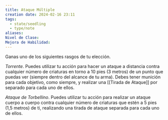 ```yaml
---
title: Ataque Múltiple
creation date: 2024-02-16 23:11
tags:
  - state/seedling
  - type/note
aliases: 
Nivel de Clase: 
Mejora de Habilidad:
---
```

Ganas uno de los siguientes rasgos de tu elección.

*Torrente*. Puedes utilizar tu acción para hacer un ataque a distancia contra cualquier número de
criaturas en torno a 10 pies (3 metros) de un punto que puedas ver (siempre dentro del alcance de
tu arma). Debes tener munición para cada objetivo, como siempre, y realizar una [[Tirada de Ataque]]
por separado para cada uno de ellos.

*Ataque de Torbellino*. Puedes utilizar tu acción para realizar un ataque cuerpo a cuerpo contra
cualquier número de criaturas que estén a 5 pies (1,5 metros) de ti, realizando una tirada de ataque separada para cada uno de ellos.



